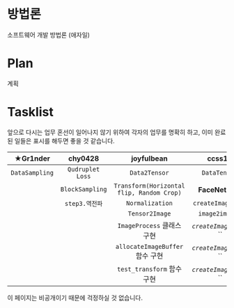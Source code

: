 
# 방법론

소프트웨어 개발 방법론 (애자일)

# Plan

계획

# Tasklist

앞으로 다시는 업무 혼선이 일어나지 않기 위하여 각자의 업무를 명확히 하고, 이미 완료된 일들은 <i class="fas fa-check-circle"></i> 표시를 해두면 좋을 것 같습니다. 

|★**Gr1nder**|**chy0428**|**joyfulbean**|**ccss17**|
|:---:|:---:|:---:|:---:|
|<i class="fas fa-check-circle"></i>`DataSampling`|<i class="fas fa-check-circle"></i> `Qudruplet Loss`|<i class="fas fa-check-circle"></i> `Data2Tensor` | <i class="fas fa-check-circle"></i> `DataTensor`|
||<i class="fas fa-check-circle"></i> `BlockSampling`| <i class="fas fa-check-circle"></i> `Transform(Horizontal flip, Random Crop)` | <i class="fas fa-check"></i> **FaceNet** 논문 |
||<i class="fas fa-check"></i> `step3.역전파` | <i class="fas fa-check-circle"></i> `Normalization`| <i class="fas fa-check-circle"></i> `createImageList`|
|||<i class="fas fa-check"></i> `Tensor2Image` | <i class="fas fa-check-circle"></i> `image2imgWrp` |
|||<i class="fas fa-check-circle"></i> `ImageProcess` 클래스 구현 |<i class="fas fa-check"> `createImageList`, `` |
|||<i class="fas fa-check-circle"></i> `allocateImageBuffer` 함수 구현 |<i class="fas fa-check"> `createImageList`, `` |
|||<i class="fas fa-check-circle"></i> `test_transform` 함수 구현 |<i class="fas fa-check"> `createImageList`, `` |

이 페이지는 비공개이기 때문에 걱정하실 것 없습니다.